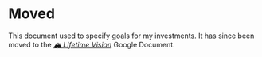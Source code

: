 # Moved
This document used to specify goals for my investments. It has since been moved to the [*🏔️ Lifetime Vision*](https://docs.google.com/document/d/1y0YmiRelv5mT_iuMXu8pgC8kzp9jIbZgP7rE5trtGDU) Google Document.
